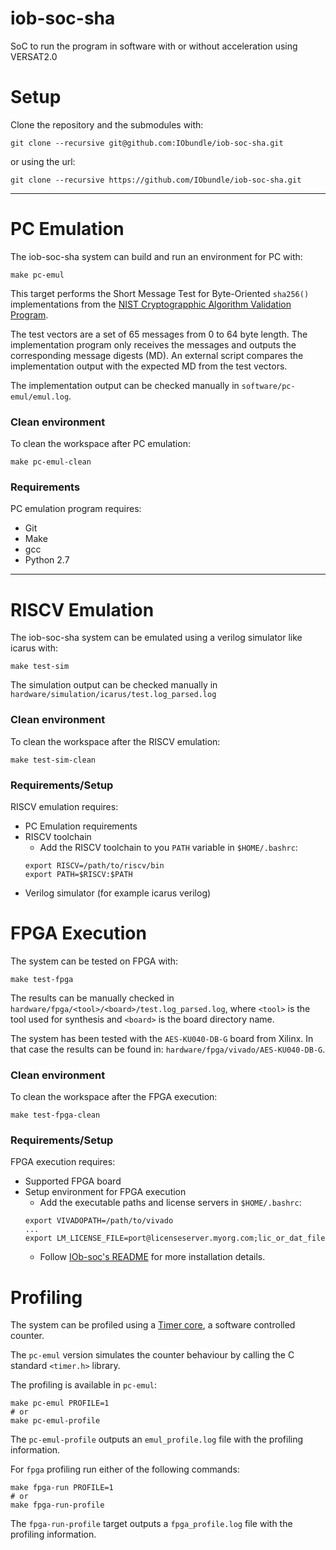 # iob-soc-sha
SoC to run the program in software with or without acceleration using VERSAT2.0

# Setup
Clone the repository and the submodules with:
```
git clone --recursive git@github.com:IObundle/iob-soc-sha.git
```
or using the url:
```
git clone --recursive https://github.com/IObundle/iob-soc-sha.git
```
* * *
# PC Emulation
The iob-soc-sha system can build and run an environment for PC with:
```
make pc-emul
```
This target performs the Short Message Test for Byte-Oriented `sha256()` 
implementations from the 
[NIST Cryptograpphic Algorithm Validation Program](https://csrc.nist.gov/projects/cryptographic-algorithm-validation-program/secure-hashing).

The test vectors are a set of 65 messages from 0 to 64 byte length. The 
implementation program only receives the messages and outputs the corresponding
message digests (MD). An external script compares the implementation output with
the expected MD from the test vectors.

The implementation output can be checked manually in 
`software/pc-emul/emul.log`.

### Clean environment
To clean the workspace after PC emulation:
```
make pc-emul-clean
```
### Requirements
PC emulation program requires:
- Git
- Make
- gcc
- Python 2.7

* * *
# RISCV Emulation
The iob-soc-sha system can be emulated using a verilog simulator like icarus 
with:
```
make test-sim
```

The simulation output can be checked manually in 
`hardware/simulation/icarus/test.log_parsed.log`

### Clean environment
To clean the workspace after the RISCV emulation:
```
make test-sim-clean
```

### Requirements/Setup
RISCV emulation requires:
- PC Emulation requirements
- RISCV toolchain
    - Add the RISCV toolchain to you `PATH` variable in `$HOME/.bashrc`:
    ```
    export RISCV=/path/to/riscv/bin
    export PATH=$RISCV:$PATH
    ```
- Verilog simulator (for example icarus verilog)

# FPGA Execution
The system can be tested on FPGA with:
```
make test-fpga
```

The results can be manually checked in 
`hardware/fpga/<tool>/<board>/test.log_parsed.log`, where `<tool>` is the 
tool used for synthesis and `<board>` is the board directory name.

The system has been tested with the `AES-KU040-DB-G` board from Xilinx. In that
case the results can be found in: `hardware/fpga/vivado/AES-KU040-DB-G`. 

### Clean environment
To clean the workspace after the FPGA execution:
```
make test-fpga-clean
```

### Requirements/Setup
FPGA execution requires:
- Supported FPGA board
- Setup environment for FPGA execution
    - Add the executable paths and license servers in `$HOME/.bashrc`:
    ```
    export VIVADOPATH=/path/to/vivado
    ...
    export LM_LICENSE_FILE=port@licenseserver.myorg.com;lic_or_dat_file
    ```
    - Follow [IOb-soc's README](https://github.com/IObundle/iob-soc#readme) for
    more installation details.

# Profiling
The system can be profiled using a 
[Timer core](github.com/IObundle/iob-timer.git), a software controlled counter.

The `pc-emul` version simulates the counter behaviour by calling the C standard
`<timer.h>` library.

The profiling is available in `pc-emul`:
```
make pc-emul PROFILE=1
# or
make pc-emul-profile
```
The `pc-emul-profile` outputs an `emul_profile.log` file with the profiling 
information.

For `fpga` profiling run either of the following commands:
```
make fpga-run PROFILE=1
# or
make fpga-run-profile
```
The `fpga-run-profile` target outputs a `fpga_profile.log` file with the 
profiling information.
